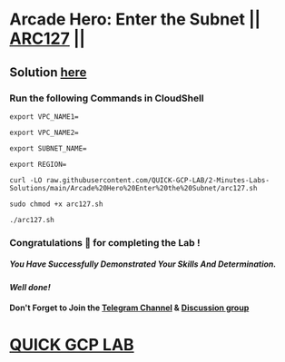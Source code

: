 # Arcade Hero: Enter the Subnet || [ARC127](https://www.cloudskillsboost.google/focuses/85625?parent=catalog) ||

## Solution [here]()

### Run the following Commands in CloudShell

```
export VPC_NAME1=

export VPC_NAME2=

export SUBNET_NAME=

export REGION=
```
```
curl -LO raw.githubusercontent.com/QUICK-GCP-LAB/2-Minutes-Labs-Solutions/main/Arcade%20Hero%20Enter%20the%20Subnet/arc127.sh

sudo chmod +x arc127.sh

./arc127.sh
```

### Congratulations 🎉 for completing the Lab !

##### *You Have Successfully Demonstrated Your Skills And Determination.*

#### *Well done!*

#### Don't Forget to Join the [Telegram Channel](https://t.me/QuickGcpLab) & [Discussion group](https://t.me/QuickGcpLabChats)

# [QUICK GCP LAB](https://www.youtube.com/@quickgcplab)
